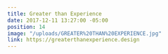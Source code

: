 ```yaml
---
title: Greater than Experience
date: 2017-12-11 13:27:00 -05:00
position: 14
image: "/uploads/GREATER%20THAN%20EXPERIENCE.jpg"
link: https://greaterthanexperience.design
---
```


